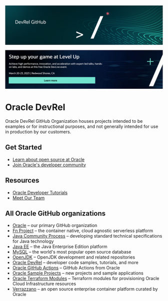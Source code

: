 ![Oracle DevRel](devrel-github.png)

[![Oracle DevRel GitHub](oracle-devlive.jpg)](https://developer.oracle.com/community/events/devlive-level-up-march-2023.html)


# Oracle DevRel

Oracle DevRel GitHub Organization houses projects intended to be examples or for instructional purposes, and not generally intended for use in production by our customers.

## Get Started

- [Learn about open source at Oracle](https://developer.oracle.com/open-source/)
- [Join Oracle's developer community](https://bit.ly/odevrel_slack)

## Resources

<!-- if you have additional organization-wide resources, add them here -->

* [Oracle Developer Tutorials](https://developer.oracle.com/tutorials/)
* [Meet Our Team](https://developer.oracle.com/team/)

## All Oracle GitHub organizations

* [Oracle](https://github.com/oracle) – our primary GitHub organization
* [Fn Project](https://github.com/fnproject) – the container native, cloud agnostic serverless platform
* [Java Community Process](https://github.com/jcp-org) – developing standard technical specifications for Java technology
* [Java EE](https://github.com/javaee) – the Java Enterprise Edition platform
* [MySQL](https://github.com/mysql) –  the world's most popular open source database
* [OpenJDK](https://github.com/openjdk/) – OpenJDK development and related repositories
* [Oracle DevRel](https://github.com/oracle-devrel) – developer code samples, tutorials, and more
* [Oracle GitHub Actions](https://github.com/oracle-actions) – GitHub Actions from Oracle
* [Oracle Sample Projects](https://github.com/oracle-samples) – new projects and sample applications 
* [Oracle Terraform Modules](https://github.com/oracle-terraform-modules) – Terraform modules for provisioning Oracle Cloud Infrastructure resources
* [Verrazzano](https://github.com/verrazzano) – an open source enterprise container platform curated by Oracle
